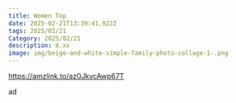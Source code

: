 ```yaml
---
title: Women Top
date: 2025-02-21T13:39:41.922Z
tags: 2025/02/21
Category: 2025/02/21
description: 8.xx
image: img/beige-and-white-simple-family-photo-collage-1-.png
---
```

https://amzlink.to/az0JkvcAwp67T

a﻿d